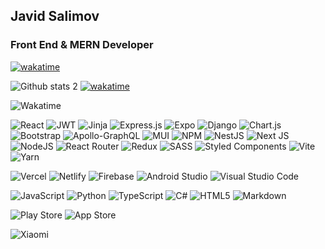 <!--
**JavidSelimov12345/JavidSelimov12345** is a ✨ _special_ ✨ repository because its `README.md` (this file) appears on your GitHub profile.
https://i.ytimg.com/vi/ly3m6mv5qvg/maxresdefault.jpg
https://64.media.tumblr.com/2d0af9c90d1b1107313cc20bda01548a/tumblr_outwxnanpp1u79o2lo1_1280.gifv
https://miro.medium.com/max/1400/0*C-cPP9D2MIyeexAT.gif
Here are some ideas to get you started:

- 🔭 I’m currently working on ...
- 🌱 I’m currently improving ...
- 👯 I’m looking to collaborate on ...
- 🤔 I’m looking for help with ...
- 💬 Ask me about ...
- 📫 How to reach me: ...
- 😄 Pronouns: ...
- ⚡ Fun fact: ...
- 🌱 Favorite programming languages :  JavaScript   Python  
- 🌱 Favorite tools  :  React Django Node js
- 💬 On linkedin https://www.linkedin.com/in/javidsalim/
 - 💬 On medium https://medium.com/@cavidselimov.cs
 - ![React](https://64.media.tumblr.com/2d0af9c90d1b1107313cc20bda01548a/tumblr_outwxnanpp1u79o2lo1_1280.gifv) 
  ![](https://komarev.com/ghpvc/?username=javidselimov)
-->

## Javid Salimov
### Front End & MERN Developer


   
   
 [![wakatime](https://wakatime.com/badge/user/d5de5aaf-24b1-4a23-8fd7-2b48a35fdd16.svg)](https://wakatime.com/@d5de5aaf-24b1-4a23-8fd7-2b48a35fdd16)

 ![Github stats 2](https://github-readme-stats.vercel.app/api?username=JavidSelimov&show_icons=true&theme=github_dark&title_color=#dadadad&card_width=200)
 [![wakatime](https://wakatime.com/badge/user/d5de5aaf-24b1-4a23-8fd7-2b48a35fdd16.svg)](https://wakatime.com/@d5de5aaf-24b1-4a23-8fd7-2b48a35fdd16)


![Wakatime](https://wakatime.com/share/@Z_Salimov/387c117f-9849-4670-83d4-e4f2988e92bc.png)

![React](https://img.shields.io/badge/react-%2320232a.svg?style=for-the-badge&logo=react&logoColor=%2361DAFB)
![JWT](https://img.shields.io/badge/JWT-black?style=for-the-badge&logo=JSON%20web%20tokens)
![Jinja](https://img.shields.io/badge/jinja-white.svg?style=for-the-badge&logo=jinja&logoColor=black)
![Express.js](https://img.shields.io/badge/express.js-%23404d59.svg?style=for-the-badge&logo=express&logoColor=%2361DAFB)
![Expo](https://img.shields.io/badge/expo-1C1E24?style=for-the-badge&logo=expo&logoColor=#D04A37)
	![Django](https://img.shields.io/badge/django-%23092E20.svg?style=for-the-badge&logo=django&logoColor=white)
 ![Chart.js](https://img.shields.io/badge/chart.js-F5788D.svg?style=for-the-badge&logo=chart.js&logoColor=white)
 ![Bootstrap](https://img.shields.io/badge/bootstrap-%23563D7C.svg?style=for-the-badge&logo=bootstrap&logoColor=white)
 ![Apollo-GraphQL](https://img.shields.io/badge/-ApolloGraphQL-311C87?style=for-the-badge&logo=apollo-graphql)
 	![MUI](https://img.shields.io/badge/MUI-%230081CB.svg?style=for-the-badge&logo=mui&logoColor=white)
  ![NPM](https://img.shields.io/badge/NPM-%23000000.svg?style=for-the-badge&logo=npm&logoColor=white)
  ![NestJS](https://img.shields.io/badge/nestjs-%23E0234E.svg?style=for-the-badge&logo=nestjs&logoColor=white)
  	![Next JS](https://img.shields.io/badge/Next-black?style=for-the-badge&logo=next.js&logoColor=white)
   ![NodeJS](https://img.shields.io/badge/node.js-6DA55F?style=for-the-badge&logo=node.js&logoColor=white)
   ![React Router](https://img.shields.io/badge/React_Router-CA4245?style=for-the-badge&logo=react-router&logoColor=white)
   ![Redux](https://img.shields.io/badge/redux-%23593d88.svg?style=for-the-badge&logo=redux&logoColor=white)
   ![SASS](https://img.shields.io/badge/SASS-hotpink.svg?style=for-the-badge&logo=SASS&logoColor=white)
   ![Styled Components](https://img.shields.io/badge/styled--components-DB7093?style=for-the-badge&logo=styled-components&logoColor=white)
   ![Vite](https://img.shields.io/badge/vite-%23646CFF.svg?style=for-the-badge&logo=vite&logoColor=white)
   ![Yarn](https://img.shields.io/badge/yarn-%232C8EBB.svg?style=for-the-badge&logo=yarn&logoColor=white)
   
   ![Vercel](https://img.shields.io/badge/vercel-%23000000.svg?style=for-the-badge&logo=vercel&logoColor=white)
   ![Netlify](https://img.shields.io/badge/netlify-%23000000.svg?style=for-the-badge&logo=netlify&logoColor=#00C7B7)
   ![Firebase](https://img.shields.io/badge/firebase-%23039BE5.svg?style=for-the-badge&logo=firebase)
   ![Android Studio](https://img.shields.io/badge/Android%20Studio-3DDC84.svg?style=for-the-badge&logo=android-studio&logoColor=white)
   ![Visual Studio Code](https://img.shields.io/badge/Visual%20Studio%20Code-0078d7.svg?style=for-the-badge&logo=visual-studio-code&logoColor=white)
   
   ![JavaScript](https://img.shields.io/badge/javascript-%23323330.svg?style=for-the-badge&logo=javascript&logoColor=%23F7DF1E)
   ![Python](https://img.shields.io/badge/python-3670A0?style=for-the-badge&logo=python&logoColor=ffdd54)
   ![TypeScript](https://img.shields.io/badge/typescript-%23007ACC.svg?style=for-the-badge&logo=typescript&logoColor=white)
   ![C#](https://img.shields.io/badge/c%23-%23239120.svg?style=for-the-badge&logo=c-sharp&logoColor=white)
   ![HTML5](https://img.shields.io/badge/html5-%23E34F26.svg?style=for-the-badge&logo=html5&logoColor=white)
   ![Markdown](https://img.shields.io/badge/markdown-%23000000.svg?style=for-the-badge&logo=markdown&logoColor=white)
   
   ![Play Store](https://img.shields.io/badge/Google_Play-414141?style=for-the-badge&logo=google-play&logoColor=white)
   	![App Store](https://img.shields.io/badge/App_Store-0D96F6?style=for-the-badge&logo=app-store&logoColor=white)
	

		
		
![Xiaomi](https://img.shields.io/badge/Xiaomi-%23FF6900.svg?style=for-the-badge&logo=xiaomi&logoColor=white)

